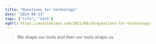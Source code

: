 ```yaml
---
title: "Questions for technology"
date: "2024-08-13"
tags: ["life", "tech"]
ogUrl: https://austinkleon.com/2021/08/16/questions-for-technology/
---
```


> We shape our tools and then our tools shape us.
